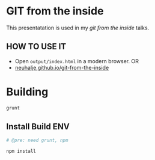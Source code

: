 GIT from the inside
============

This presentatation is used in  my _git from the inside_ talks. 

HOW TO USE IT
---------------
 * Open `output/index.html` in a modern browser.
OR
 * [neuhalje.github.io/git-from-the-inside](http://neuhalje.github.io/git-from-the-inside)

Building
==========

```sh
grunt
```

Install Build ENV
---------------------
```sh
# @pre: need grunt, npm

npm install
```
